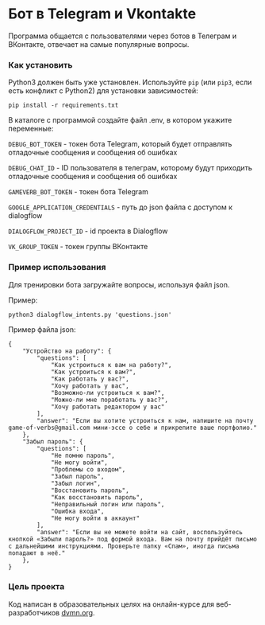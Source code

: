 # Бот в Telegram и Vkontakte

Программа общается с пользователями через ботов в Телеграм и ВКонтакте, отвечает на самые популярные вопросы.

### Как установить
Python3 должен быть уже установлен. 
Используйте `pip` (или `pip3`, если есть конфликт с Python2) для установки зависимостей:
```
pip install -r requirements.txt
```
В каталоге с программой создайте файл .env, в котором укажите переменные:

`DEBUG_BOT_TOKEN`  - токен бота Telegram, который будет отправлять отладочные сообщения и сообщения об ошибках

`DEBUG_CHAT_ID`  - ID пользователя в телеграм, которому будут приходить отладочные сообщения и сообщения об ошибках

`GAMEVERB_BOT_TOKEN` - токен бота Telegram

`GOOGLE_APPLICATION_CREDENTIALS` - путь до json файла с доступом к dialogflow

`DIALOGFLOW_PROJECT_ID` - id проекта в Dialogflow

`VK_GROUP_TOKEN` - токен группы ВКонтакте


### Пример использования
Для тренировки бота загружайте вопросы, используя файл json.

Пример:
```
python3 dialogflow_intents.py 'questions.json'
```

Пример файла json:
```
{
    "Устройство на работу": {
        "questions": [
            "Как устроиться к вам на работу?",
            "Как устроиться к вам?",
            "Как работать у вас?",
            "Хочу работать у вас",
            "Возможно-ли устроиться к вам?",
            "Можно-ли мне поработать у вас?",
            "Хочу работать редактором у вас"
        ],
        "answer": "Если вы хотите устроиться к нам, напишите на почту game-of-verbs@gmail.com мини-эссе о себе и прикрепите ваше портфолио."
    },
    "Забыл пароль": {
        "questions": [
            "Не помню пароль",
            "Не могу войти",
            "Проблемы со входом",
            "Забыл пароль",
            "Забыл логин",
            "Восстановить пароль",
            "Как восстановить пароль",
            "Неправильный логин или пароль",
            "Ошибка входа",
            "Не могу войти в аккаунт"
        ],
        "answer": "Если вы не можете войти на сайт, воспользуйтесь кнопкой «Забыли пароль?» под формой входа. Вам на почту прийдёт письмо с дальнейшими инструкциями. Проверьте папку «Спам», иногда письма попадают в неё."
    },
}
```


### Цель проекта

Код написан в образовательных целях на онлайн-курсе для веб-разработчиков [dvmn.org](https://dvmn.org/).
